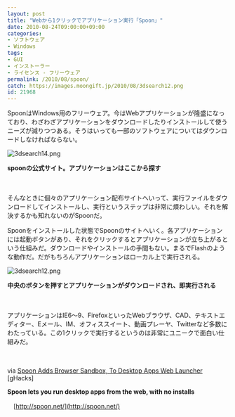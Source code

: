 ```yaml
---
layout: post
title: "Webから1クリックでアプリケーション実行「Spoon」"
date: 2010-08-24T09:00:00+09:00
categories:
- ソフトウェア
- Windows
tags: 
- GUI
- インストーラー
- ライセンス - フリーウェア
permalink: /2010/08/spoon/
catch: https://images.moongift.jp/2010/08/3dsearch12.png
id: 21968
---
```

SpoonはWindows用のフリーウェア。今はWebアプリケーションが隆盛になっており、わざわざアプリケーションをダウンロードしたりインストールして使うニーズが減りつつある。そうはいっても一部のソフトウェアについてはダウンロードしなければならない。

  

![3dsearch14.png](https://images.moongift.jp/2010/08/3dsearch14.png)  
  
**spoonの公式サイト。アプリケーションはここから探す**

  

　

  

そんなときに個々のアプリケーション配布サイトへいって、実行ファイルをダウンロードしてインストールし、実行というステップは非常に煩わしい。それを解決するかも知れないのがSpoonだ。

  
<!--more-->

Spoonをインストールした状態でSpoonのサイトへいく。各アプリケーションには起動ボタンがあり、それをクリックするとアプリケーションが立ち上がるという仕組みだ。ダウンロードやインストールの手間もない。まるでFlashのような動作だ。だがもちろんアプリケーションはローカル上で実行される。

  

![3dsearch12.png](https://images.moongift.jp/2010/08/3dsearch12.png)  
  
**中央のボタンを押すとアプリケーションがダウンロードされ、即実行される**

  

　

  

アプリケーションはIE6〜9、FirefoxといったWebブラウザ、CAD、テキストエディター、Eメール、IM、オフィススイート、動画プレーヤ、Twitterなど多数にわたっている。この1クリックで実行するというのは非常にユニークで面白い仕組みだ。

  

　

  

via [Spoon Adds Browser Sandbox, To Desktop Apps Web Launcher](http://www.ghacks.net/2010/08/18/spoon-adds-browser-sandbox-to-desktop-apps-web-launcher/) [gHacks]

  

**Spoon lets you run desktop apps from the web, with no installs**  
  
　[http://spoon.net/](http://spoon.net/)

  
